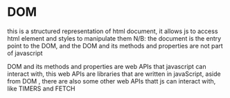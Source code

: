 # DOM

this is a structured representation of html document, it allows js to access html element and styles to manipulate them
N/B: the document is the entry point to the DOM, and the DOM and its methods and properties are not part of javascript

DOM and its methods and properties are web APIs that javascript can interact with, this web APIs are libraries that are written in javaScript, aside from DOM , there are also some other web APIs thatt js can interact with, like TIMERS and FETCH